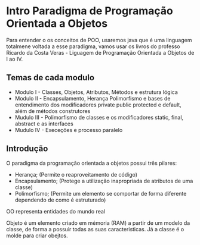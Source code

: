 # Intro Paradigma de Programação Orientada a Objetos

Para entender o os conceitos de POO, usaremos java que é uma linguagem totalmene voltada a esse paradigma, vamos usar os livros do professo Ricardo da Costa Veras - Liguagem de Programação Orientada a Objetos de I ao IV.

## Temas de cada modulo

- Modulo I - Classes, Objetos, Atributos, Métodos e estrutura lógica 
- Modulo II - Encapsulamento, Herança Polimorfismo e bases de entendimento dos modificadores private public protected e default, além de métodos construtores
- Mudulo III - Polimorfismo de classes e os modificadores static, final, abstract e as interfaces
- Mudulo IV - Execeções e processo paralelo

## Introdução

O paradigma da programação orientada a objetos possui três pilares:

- Herança; (Permite o reaproveitamento de código)
- Encapsulamento; (Protege a utilização inapropriada de atributos de uma classe)
- Polimorfismo; (Permite um elemento se comportar de forma diferente dependendo de como é estruturado)

OO representa entidades do mundo real

Objeto é um elemento criado em mémoria (RAM) a partir de um modelo da classe, de forma a possuir todas as suas caracteristicas. Já a classe é o molde para criar obejtos.


